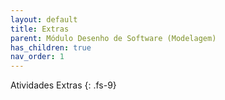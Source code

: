 ```yaml
---
layout: default
title: Extras
parent: Módulo Desenho de Software (Modelagem)
has_children: true
nav_order: 1
---
```


Atividades Extras
{: .fs-9}